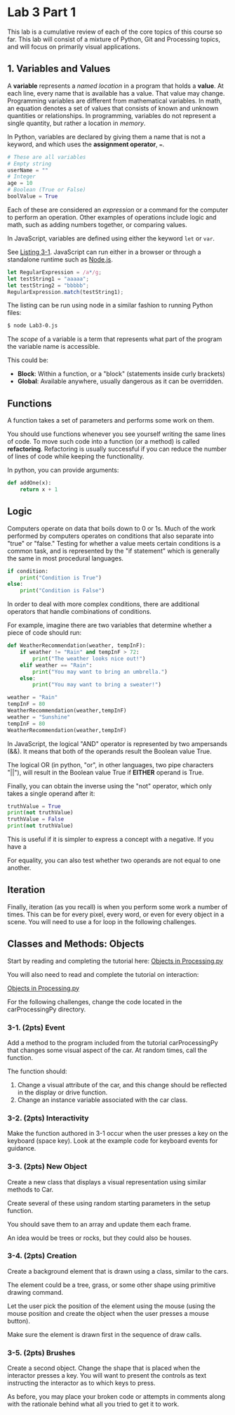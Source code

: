 # Lab 3 Part 1

This lab is a cumulative review of each of the core topics of this course so far. This lab will consist of a mixture of Python, Git and Processing topics, and will focus on primarily visual applications.

## 1. Variables and Values
A **variable** represents a *named location* in a program that holds a **value**. At each line, every name that is available has a value. That value may change. Programming variables are different from mathematical variables. In math, an equation denotes a set of values that consists of known and unknown quantities or relationships. In programming, variables do not represent a single quantity, but rather a location in *memory*.

In Python, variables are declared by giving them a name that is not a keyword, and which uses the **assignment operator**, ```=```.

``` python
# These are all variables
# Empty string
userName = ""
# Integer
age = 10
# Boolean (True or False)
boolValue = True
```

Each of these are considered an *expression* or a command for the computer to perform an operation. Other examples of operations include logic and math, such as adding numbers together, or comparing values. 

In JavaScript, variables are defined using either the keyword `let` or `var`. 

See [Listing 3-1](./Lab3-0.js). JavaScript can run either in a browser or through a standalone runtime such as [Node.js](https://nodejs.org/en/). 

```JavaScript
let RegularExpression = /a*/g;
let testString1 = "aaaaa";
let testString2 = "bbbbb";
RegularExpression.match(testString1);
```

The listing can be run using node in a similar fashion to running Python files:

```bash
$ node Lab3-0.js
```

The *scope* of a variable is a term that represents what part of the program the variable name is accessible. 

This could be:
* **Block**: Within a function, or a "block" (statements inside curly brackets)  
* **Global**: Available anywhere, usually dangerous as it can be overridden.

## Functions

A function takes a set of parameters and performs some work on them. 

You should use functions whenever you see yourself writing the same lines of code. To move such code into a function (or a method) is called **refactoring**. Refactoring is usually successful if you can reduce the number of lines of code while keeping the functionality. 

In python, you can provide arguments:

```python
def addOne(x):
    return x + 1
```

## Logic

Computers operate on data that boils down to 0 or 1s. Much of the work performed by computers operates on conditions that also separate into "true" or "false." Testing for whether a value meets certain conditions is a common task, and is represented by the "if statement" which is generally the same in most procedural languages.

``` Python
if condition:
    print("Condition is True")
else:
    print("Condition is False")
```

In order to deal with more complex conditions, there are additional operators that handle combinations of conditions.

For example, imagine there are two variables that determine whether a piece of code should run:

```python
def WeatherRecommendation(weather, tempInF):
    if weather != "Rain" and tempInF > 72:
        print("The weather looks nice out!")
    elif weather == "Rain":
        print("You may want to bring an umbrella.")
    else:
        print("You may want to bring a sweater!")

weather = "Rain"
tempInF = 80
WeatherRecommendation(weather,tempInF)
weather = "Sunshine"
tempInF = 80
WeatherRecommendation(weather,tempInF)
```

In JavaScript, the logical "AND" operator is represented by two ampersands (&&). It means that both of the operands result the Boolean value True.

The logical OR (in python, "or", in other languages, two pipe characters "||"), will result in the Boolean value True if **EITHER** operand is True.

Finally, you can obtain the inverse using the "not" operator, which only takes a single operand after it:

```python
truthValue = True
print(not truthValue)
truthValue = False
print(not truthValue)
```

This is useful if it is simpler to express a concept with a negative. If you have a 

For equality, you can also test whether two operands are not equal to one another. 

## Iteration

Finally, iteration (as you recall) is when you perform some work a number of times. This can be for every pixel, every word, or even for every object in a scene. You will need to use a for loop in the following challenges.

## Classes and Methods: Objects

Start by reading and completing the tutorial here:
[Objects in Processing.py](https://py.processing.org/tutorials/objects/)

You will also need to read and complete the tutorial on interaction:

[Objects in Processing.py](https://py.processing.org/tutorials/interactivity/)

For the following challenges, change the code located in the carProcessingPy directory.

### **3-1.** (2pts) Event
Add a method to the program included from the tutorial carProcessingPy that changes some visual aspect of the car. At random times, call the function. 

The function should:
1. Change a visual attribute of the car, and this change should be reflected in the display or drive function.
2. Change an instance variable associated with the car class.

### **3-2.** (2pts) Interactivity
Make the function authored in 3-1 occur when the user presses a key on the keyboard (space key). Look at the example code for keyboard events for guidance.

### **3-3.** (2pts) New Object
Create a new class that displays a visual representation using similar methods to Car. 

Create several of these using random starting parameters in the setup function. 

You should save them to an array and update them each frame. 

An idea would be trees or rocks, but they could also be houses.

### **3-4.** (2pts) Creation

Create a background element that is drawn using a class, similar to the cars. 

The element could be a tree, grass, or some other shape using primitive drawing command. 

Let the user pick the position of the element using the mouse (using the mouse position and create the object when the user presses a mouse button). 

Make sure the element is drawn first in the sequence of draw calls. 

### **3-5.** (2pts) Brushes

Create a second object. Change the shape that is placed when the interactor presses a key. You will want to present the controls as text instructing the interactor as to which keys to press.

As before, you may place your broken code or attempts in comments along with the rationale behind what all you tried to get it to work. 

